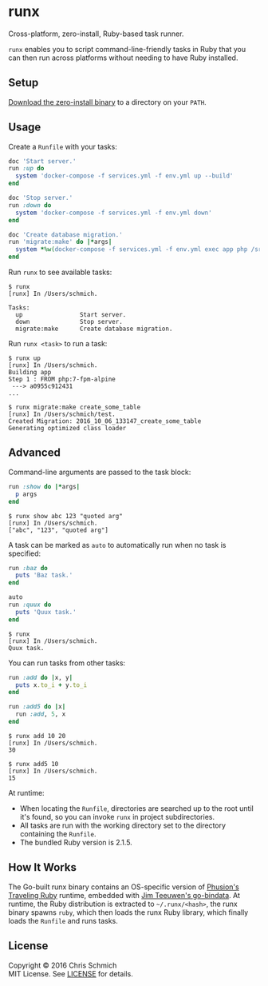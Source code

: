 # runx

Cross-platform, zero-install, Ruby-based task runner.

`runx` enables you to script command-line-friendly tasks in Ruby that you can then run across platforms without needing to have Ruby installed.

## Setup

[Download the zero-install binary](https://github.com/schmich/runx/releases) to a directory on your `PATH`.

## Usage

Create a `Runfile` with your tasks:

```ruby
doc 'Start server.'
run :up do
  system 'docker-compose -f services.yml -f env.yml up --build'
end

doc 'Stop server.'
run :down do
  system 'docker-compose -f services.yml -f env.yml down'
end

doc 'Create database migration.'
run 'migrate:make' do |*args|
  system *%w(docker-compose -f services.yml -f env.yml exec app php /src/artisan migrate:make) + args
end
```

Run `runx` to see available tasks:

```
$ runx
[runx] In /Users/schmich.

Tasks:
  up                Start server.
  down              Stop server.
  migrate:make      Create database migration.
```

Run `runx <task>` to run a task:

```
$ runx up
[runx] In /Users/schmich.
Building app
Step 1 : FROM php:7-fpm-alpine
 ---> a0955c912431
...

$ runx migrate:make create_some_table
[runx] In /Users/schmich/test.
Created Migration: 2016_10_06_133147_create_some_table
Generating optimized class loader
```

## Advanced

Command-line arguments are passed to the task block:

```ruby
run :show do |*args|
  p args
end
```

```
$ runx show abc 123 "quoted arg"
[runx] In /Users/schmich.
["abc", "123", "quoted arg"]
```

A task can be marked as `auto` to automatically run when no task is specified:

```ruby
run :baz do
  puts 'Baz task.'
end

auto
run :quux do
  puts 'Quux task.'
end
```

```
$ runx
[runx] In /Users/schmich.
Quux task.
```

You can run tasks from other tasks:

```ruby
run :add do |x, y|
  puts x.to_i + y.to_i
end

run :add5 do |x|
  run :add, 5, x
end
```

```
$ runx add 10 20
[runx] In /Users/schmich.
30

$ runx add5 10
[runx] In /Users/schmich.
15
```

At runtime:
- When locating the `Runfile`, directories are searched up to the root until it's found, so you can invoke `runx` in project subdirectories.
- All tasks are run with the working directory set to the directory containing the `Runfile`.
- The bundled Ruby version is 2.1.5.

## How It Works

The Go-built runx binary contains an OS-specific version of [Phusion's Traveling Ruby](https://github.com/phusion/traveling-ruby) runtime, embedded with [Jim Teeuwen's go-bindata](https://github.com/jteeuwen/go-bindata).
At runtime, the Ruby distribution is extracted to `~/.runx/<hash>`, the runx binary spawns `ruby`, which then loads the runx Ruby library, which finally loads the `Runfile` and runs tasks.

## License

Copyright &copy; 2016 Chris Schmich  
MIT License. See [LICENSE](LICENSE) for details.
